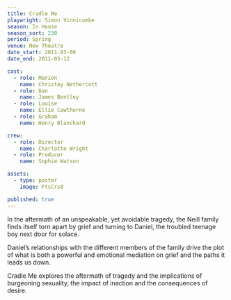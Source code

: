 ```yaml
---
title: Cradle Me
playwright: Simon Vinnicombe
season: In House
season_sort: 230
period: Spring
venue: New Theatre
date_start: 2011-03-09
date_end: 2011-03-12

cast:
  - role: Marion
    name: Christey Nethercott
  - role: Dan
    name: James Bentley
  - role: Louise
    name: Ellie Cawthorne
  - role: Graham
    name: Henry Blanchard

crew:
  - role: Director
    name: Charlotte Wright
  - role: Producer
    name: Sophie Watson

assets:
  - type: poster
    image: FtsCrs8

published: true
---
```


In the aftermath of an unspeakable, yet avoidable tragedy, the Neill family finds itself torn apart by grief and turning to Daniel, the troubled teenage boy next door for solace.

Daniel’s relationships with the different members of the family drive the plot of what is both a powerful and emotional mediation on grief and the paths it leads us down.

Cradle Me explores the aftermath of tragedy and the implications of burgeoning sexuality, the impact of inaction and the consequences of desire.
